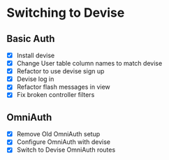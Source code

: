 # Switching to Devise

## Basic Auth

- [x] Install devise
- [x] Change User table column names to match devise
- [x] Refactor to use devise sign up
- [x] Devise log in
- [x] Refactor flash messages in view
- [x] Fix broken controller filters

## OmniAuth

- [x] Remove Old OmniAuth setup
- [x] Configure OmniAuth with devise
- [x] Switch to Devise OmniAuth routes
